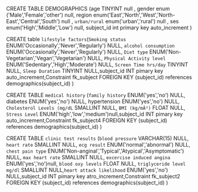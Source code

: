 
CREATE TABLE DEMOGRAPHICS (age TINYINT null , gender enum ('Male','Female','other') null,
region enum('East','North','West','North-East','Central','South') null , `urban/rural` enum('urban','rural')
null , ses enum('High','Middle','Low') null, subject_id int primary key auto_increment )

CREATE table `lifestyle factors`(`Smoking status` ENUM('Occasionally','Never','Regularly') NULL,
`alcohol consumption` ENUM('Occasionally','Never','Regularly') NULL,
`Diet type` ENUM('Non-Vegetarian','Vegan','Vegetarian') NULL,
`Physical Activity level` ENUM('Sedentary','High','Moderate') NULL,
`Screen Time hrs/day` TINYINT NULL,
`Sleep Duration` TINYINT NULL,subject_id INT pimary key auto_increment,Constraint fk_subject 
FOREIGN KEY (subject_id) 
references demographics(subject_id)
)

CREATE TABLE `medical history` (`family history` ENUM('yes','no') NULL, diabetes ENUM('yes','no') NULL,
hypertension ENUM('yes','no') NULL, `Cholesterol Levels (mg/dL` SMALLINT NULL, `BMI (kg/mÂ²)` FLOAT NULL,
`Stress Level` ENUM('high','low','medium')null,subject_id INT pimary key auto_increment,Constraint fk_subject4 
FOREIGN KEY (subject_id) 
references demographics(subject_id)
)

CREATE TABLE `clinic test results` (`blood pressure` VARCHAR(15) NULL, `heart rate` SMALLINT NULL,
`ecg result` ENUM('normal','abnormal') NULL, `chest pain type` ENUM('Non-anginal','Typical','Atypical','Asymptomatic') NULL,
`max heart rate` SMALLINT NULL, `excercise induced angina` ENUM('yes','no')null, `blood oxy levels` FLOAT NULL,
`triglyceride level mg/dl` SMALLINT NULL,`heart attack likelihood` ENUM('yes','no') NULL,subject_id INT pimary key atro_increment,Constraint fk_subject2 
FOREIGN KEY (subject_id) 
references demographics(subject_id)
)
